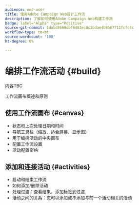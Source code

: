 ```yaml
---
audience: end-user
title: 使用Adobe Campaign Web设计工作流
description: 了解如何使用Adobe Campaign Web构建工作流
badge: label="Alpha" type="Positive"
source-git-commit: 1dabd8669dbf6483ec8c2bdae4b9567711fcfc4c
workflow-type: tm+mt
source-wordcount: '100'
ht-degree: 0%

---
```



# 编排工作流活动 {#build}

内容TBC

工作流画布概述和原则

## 使用工作流画布 {#canvas}

* 状态和上次处理日期和时间
* 导航工具栏（缩放、适合屏幕、显示图）
* 用于编排活动的中央画布
* 配置工作流设置
* 活动配置窗格

## 添加和连接活动 {#activities}

* 启动和结束工作流
* 如何添加/删除活动
* 处理过渡：查看结果，添加标签到过渡
* 活动之间的关系：您可以添加或不添加与前一个活动相关的活动
